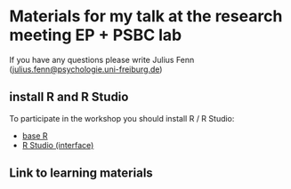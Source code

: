 # Materials for my talk at the research meeting EP + PSBC lab
If you have any questions please write Julius Fenn (<julius.fenn@psychologie.uni-freiburg.de>)


## install R and R Studio
To participate in the workshop you should install R / R Studio: 
- [base R](https://cran.r-project.org/)
- [R Studio (interface)](https://posit.co/)


## Link to learning materials

